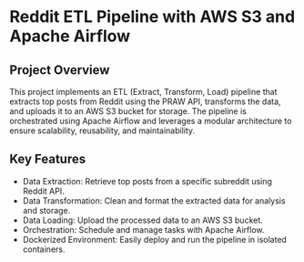 # Reddit ETL Pipeline with AWS S3 and Apache Airflow

## Project Overview  
This project implements an ETL (Extract, Transform, Load) pipeline that extracts top posts from Reddit using the PRAW API, transforms the data, and uploads it to an AWS S3 bucket for storage.  The pipeline is orchestrated using Apache Airflow and leverages a modular architecture to ensure scalability, reusability, and maintainability.

## Key Features  
- Data Extraction: Retrieve top posts from a specific subreddit using Reddit API.
- Data Transformation: Clean and format the extracted data for analysis and storage.
- Data Loading: Upload the processed data to an AWS S3 bucket.
- Orchestration: Schedule and manage tasks with Apache Airflow.
- Dockerized Environment: Easily deploy and run the pipeline in isolated containers.

